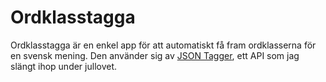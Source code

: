 Ordklasstagga
=============

Ordklasstagga är en enkel app för att automatiskt få fram ordklasserna för en svensk mening. Den använder sig av [JSON Tagger](https://json-tagger.com), ett API som jag slängt ihop under jullovet.
